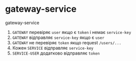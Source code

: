 # gateway-service
gateway-service

1. ```GATEWAY``` перевіряє ```user``` якщо є ```token``` і немає ```service-key```
2. ```GATEWAY``` відправляє ```service-key``` якщо є ```user```
3. ```GATEWAY``` не перевіряє ```token``` якщо request ```/users/...```
4. Кожен ```SERVICE``` відправляє ```service-key```
5. ```SERVICE-USER``` додатково відправляє ```token```
